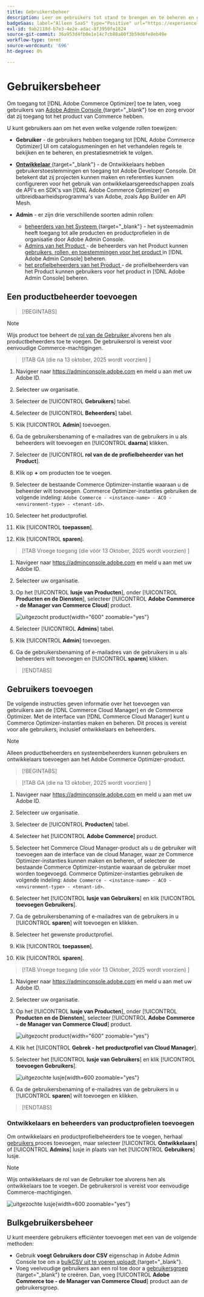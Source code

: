 ```yaml
---
title: Gebruikersbeheer
description: Leer om gebruikers tot stand te brengen en te beheren en gebruikersrollen voor  [!DNL Adobe Commerce Optimizer] toe te wijzen.
badgeSaas: label="Alleen SaaS" type="Positive" url="https://experienceleague.adobe.com/en/docs/commerce/user-guides/product-solutions" tooltip="Alleen van toepassing op Adobe Commerce as a Cloud Service- en Adobe Commerce Optimizer-projecten (door Adobe beheerde SaaS-infrastructuur)."
exl-id: 9ab2118d-b7e3-4e2e-adac-8f3950fe1824
source-git-commit: 36a953d4fb0e1e14c7cb88a80f3b59d6fe8eb49e
workflow-type: tm+mt
source-wordcount: '696'
ht-degree: 0%

---
```


# Gebruikersbeheer

Om toegang tot [!DNL Adobe Commerce Optimizer] toe te laten, voeg gebruikers van [ Adobe Admin Console ](https://adminconsole.adobe.com){target="_blank"} toe en zorg ervoor dat zij toegang tot het product van Commerce hebben.

U kunt gebruikers aan om het even welke volgende rollen toewijzen:

- **Gebruiker** - de gebruikers hebben toegang tot [!DNL Adobe Commerce Optimizer] UI om catalogusmeningen en het verhandelen regels te bekijken en te beheren, en prestatiesmetriek te volgen.

- [**Ontwikkelaar** ](https://helpx.adobe.com/enterprise/using/manage-developers.html#Adddevelopers){target="_blank"} - de Ontwikkelaars hebben gebruikerstoestemmingen en toegang tot Adobe Developer Console. Dit betekent dat zij projecten kunnen maken en referenties kunnen configureren voor het gebruik van ontwikkelaarsgereedschappen zoals de API&#39;s en SDK&#39;s van [!DNL Adobe Commerce Optimizer] en uitbreidbaarheidsprogramma&#39;s van Adobe, zoals App Builder en API Mesh.

- **Admin** - er zijn drie verschillende soorten admin rollen:
   - [ beheerders van het Systeem ](https://helpx.adobe.com/enterprise/using/admin-roles.html){target="_blank"} - het systeemadmin heeft toegang tot alle producten en productprofielen in de organisatie door Adobe Admin Console.
   - [ Admins van het Product ](#add-a-product-admin) - de beheerders van het Product kunnen [ gebruikers, rollen, en toestemmingen voor het product ](#add-users-and-admins) in [!DNL Adobe Admin Console] beheren.
   - [ het profielbeheerders van het Product ](#add-users-developers-and-product-profile-admins) - de profielbeheerders van het Product kunnen gebruikers voor het product in [!DNL Adobe Admin Console] beheren.

## Een productbeheerder toevoegen

>[!BEGINTABS]

>[!NOTE]
>
>Wijs product toe beheert de [ rol van de Gebruiker ](#add-users) alvorens hen als productbeheerders toe te voegen. De gebruikersrol is vereist voor eenvoudige Commerce-machtigingen.

>[!TAB  GA (die na 13 oktober, 2025 wordt voorzien) ]

1. Navigeer naar <https://adminconsole.adobe.com> en meld u aan met uw Adobe ID.

1. Selecteer uw organisatie.

1. Selecteer de [!UICONTROL **Gebruikers**] tabel.

1. Selecteer de [!UICONTROL **Beheerders**] tabel.

1. Klik [!UICONTROL **Admin**] toevoegen.

1. Ga de gebruikersbenaming of e-mailadres van de gebruikers in u als beheerders wilt toevoegen en [!UICONTROL **daarna**] klikken.

1. Selecteer de [!UICONTROL **rol van de de profielbeheerder van het Product**].

1. Klik op **+** om producten toe te voegen.

1. Selecteer de bestaande Commerce Optimizer-instantie waaraan u de beheerder wilt toevoegen. Commerce Optimizer-instanties gebruiken de volgende indeling: `Adobe Commerce - <instance-name> - ACO - <environment-type> - <tenant-id>`.

1. Selecteer het productprofiel.

1. Klik [!UICONTROL **toepassen**].

1. Klik [!UICONTROL **sparen**].

>[!TAB  Vroege toegang (die vóór 13 Oktober, 2025 wordt voorzien) ]

1. Navigeer naar <https://adminconsole.adobe.com> en meld u aan met uw Adobe ID.

1. Selecteer uw organisatie.

1. Op het [!UICONTROL **lusje van Producten**], onder [!UICONTROL **Producten en de Diensten**], selecteer [!UICONTROL **Adobe Commerce - de Manager van Commerce Cloud**] product.

   ![ uitgezocht product ](/help/cloud-service/assets/backend.png){width="600" zoomable="yes"}

1. Selecteer [!UICONTROL **Admins**] tabel.

1. Klik [!UICONTROL **Admin**] toevoegen.

1. Ga de gebruikersbenaming of e-mailadres van de gebruikers in u als beheerders wilt toevoegen en [!UICONTROL **sparen**] klikken.

>[!ENDTABS]

## Gebruikers toevoegen

De volgende instructies geven informatie over het toevoegen van gebruikers aan de [!DNL Commerce Cloud Manager] en de Commerce Optimizer. Met de interface van [!DNL Commerce Cloud Manager] kunt u Commerce Optimizer-instanties maken en beheren. Dit proces is vereist voor alle gebruikers, inclusief ontwikkelaars en beheerders.

>[!NOTE]
>
>Alleen productbeheerders en systeembeheerders kunnen gebruikers en ontwikkelaars toevoegen aan het Adobe Commerce Optimizer-product.

>[!BEGINTABS]

>[!TAB  GA (die na 13 oktober, 2025 wordt voorzien) ]

1. Navigeer naar <https://adminconsole.adobe.com> en meld u aan met uw Adobe ID.

1. Selecteer uw organisatie.

1. Selecteer de [!UICONTROL **Producten**] tabel.

1. Selecteer het [!UICONTROL **Adobe Commerce**] product.

1. Selecteer het Commerce Cloud Manager-product als u de gebruiker wilt toevoegen aan de interface van de cloud Manager, waar ze Commerce Optimizer-instanties kunnen maken en beheren, of selecteer de bestaande Commerce Optimizer-instantie waaraan de gebruiker moet worden toegevoegd. Commerce Optimizer-instanties gebruiken de volgende indeling: `Adobe Commerce - <instance-name> - ACO - <environment-type> - <tenant-id>`.

1. Selecteer het [!UICONTROL **lusje van Gebruikers**] en klik [!UICONTROL **toevoegen Gebruikers**].

1. Ga de gebruikersbenaming of e-mailadres van de gebruikers in u [!UICONTROL **sparen**] wilt toevoegen en klikken.

1. Selecteer het gewenste productprofiel.

1. Klik [!UICONTROL **toepassen**].

1. Klik [!UICONTROL **sparen**].

>[!TAB  Vroege toegang (die vóór 13 Oktober, 2025 wordt voorzien) ]

1. Navigeer naar <https://adminconsole.adobe.com> en meld u aan met uw Adobe ID.

1. Selecteer uw organisatie.

1. Op het [!UICONTROL **lusje van Producten**], onder [!UICONTROL **Producten en de Diensten**], selecteer [!UICONTROL **Adobe Commerce - de Manager van Commerce Cloud**] product.

   ![ uitgezocht product ](/help/cloud-service//assets/backend.png){width="600" zoomable="yes"}

1. Klik het [!UICONTROL **Gebrek - het productprofiel van Cloud Manager**].

1. Selecteer het [!UICONTROL **lusje van Gebruikers**] en klik [!UICONTROL **toevoegen Gebruikers**].

   ![ uitgezochte lusje ](/help/cloud-service/assets/tab-select.png){width=600 zoomable="yes"}

1. Ga de gebruikersbenaming of e-mailadres van de gebruikers in u [!UICONTROL **sparen**] wilt toevoegen en klikken.

>[!ENDTABS]

### Ontwikkelaars en beheerders van productprofielen toevoegen

Om ontwikkelaars en productprofielbeheerders toe te voegen, herhaal [ gebruikers ](#add-users) proces toevoegen, maar selecteer [!UICONTROL **Ontwikkelaars**] of [!UICONTROL **Admins**] lusje in plaats van het [!UICONTROL **Gebruikers**] lusje.

>[!NOTE]
>
>Wijs ontwikkelaars de rol van de Gebruiker toe alvorens hen als ontwikkelaars toe te voegen. De gebruikersrol is vereist voor eenvoudige Commerce-machtigingen.

![ uitgezochte lusje ](/help//cloud-service/assets/tab-select.png){width=600 zoomable="yes"}

## Bulkgebruikersbeheer

U kunt meerdere gebruikers efficiënter toevoegen met een van de volgende methoden:

- Gebruik **voegt Gebruikers door CSV** eigenschap in Adobe Admin Console toe om a [ bulkCSV uit te voeren uploadt ](https://helpx.adobe.com/enterprise/using/bulk-upload-users.html){target="_blank"}.
- Voeg veelvoudige gebruikers aan een rol toe door a [ gebruikersgroep ](https://helpx.adobe.com/enterprise/using/user-groups.html){target="_blank"} te creëren. Dan, voeg [!UICONTROL **Adobe Commerce toe - de Manager van Commerce Cloud**] product aan de gebruikersgroep.

